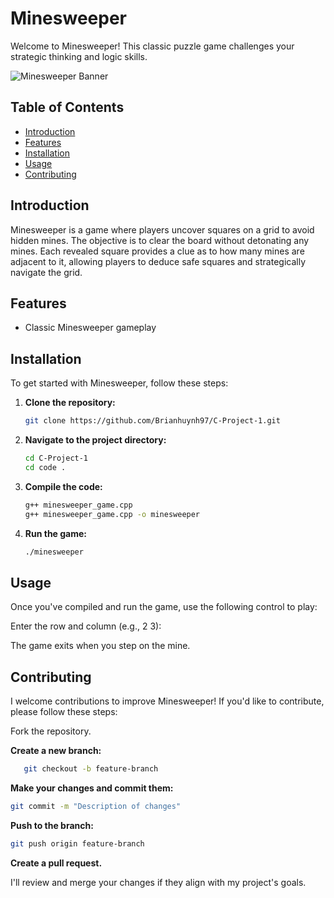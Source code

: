 # Minesweeper

Welcome to Minesweeper! This classic puzzle game challenges your strategic thinking and logic skills. 

![Minesweeper Banner](https://example.com/banner-image.jpg)

## Table of Contents

- [Introduction](#introduction)
- [Features](#features)
- [Installation](#installation)
- [Usage](#usage)
- [Contributing](#contributing)

## Introduction

Minesweeper is a game where players uncover squares on a grid to avoid hidden mines. The objective is to clear the board without detonating any mines. Each revealed square provides a clue as to how many mines are adjacent to it, allowing players to deduce safe squares and strategically navigate the grid.

## Features

- Classic Minesweeper gameplay

## Installation

To get started with Minesweeper, follow these steps:

1. **Clone the repository:**

   ```sh
   git clone https://github.com/Brianhuynh97/C-Project-1.git

2. **Navigate to the project directory:**

   ```sh
   cd C-Project-1
   cd code .

3. **Compile the code:**

   ```sh
   g++ minesweeper_game.cpp   
   g++ minesweeper_game.cpp -o minesweeper     

4. **Run the game:**

   ```sh
   ./minesweeper

## Usage
Once you've compiled and run the game, use the following control to play:

Enter the row and column (e.g., 2 3):

The game exits when you step on the mine.

## Contributing
I welcome contributions to improve Minesweeper! If you'd like to contribute, please follow these steps:

Fork the repository.

**Create a new branch:**
   
```sh
   git checkout -b feature-branch
```
**Make your changes and commit them:**
   ```sh
git commit -m "Description of changes"
   ```
**Push to the branch:**
   ```sh
   git push origin feature-branch
   ```
**Create a pull request.**

I'll review and merge your changes if they align with my project's goals.
